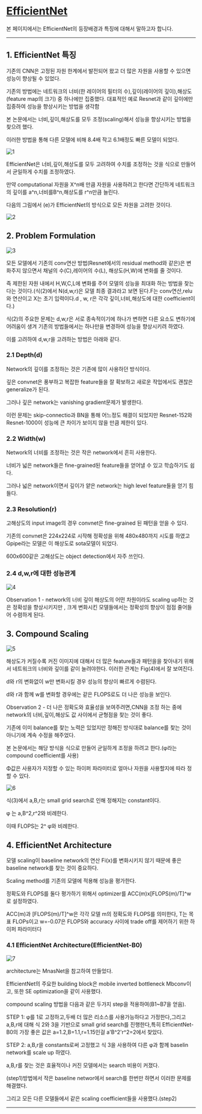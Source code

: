 # [EfficientNet](https://arxiv.org/abs/1905.11946)
본 페이지에서는 EfficientNet의 등장배경과 특징에 대해서 말하고자 합니다.

---
## 1. EfficientNet 특징

기존의 CNN은 고정된 자원 한계에서 발전되어 왔고 더 많은 자원을 사용할 수 있으면 성능이 향상될 수 있었다.

기존의 방법에는 네트워크의 너비(한 레이어의 필터의 수),깊이(레이어의 깊이),해상도(feature map의 크기) 중 하나에만 집중했다. 대표적인 예로 Resnet과 같이 깊이에만 집중하여 성능을 향상시키는 방법을 생각함

본 논문에서는 너비,깊이,해상도를 모두 조정(scaling)해서 성능을 향상시키는 방법을 찾으려 했다.

이러한 방법을 통해 다른 모델에 비해 8.4배 작고 6.1배정도 빠른 모델이 되었다.

![1](./img/1.PNG)

EfficientNet은 너비,깊이,해상도를 모두 고려하여 수치를 조정하는 것을 식으로 만들어서 균일하게 수치를 조정하였다.

만약 computational 자원을 X^n배 만큼 자원을 사용하려고 한다면 간단하게 네트워크의 깊이를 a^n,너비를B^n,해상도를 r^n만큼 늘린다.

다음의 그림에서 (e)가 EfficientNet의 방식으로 모든 차원을 고려한 것이다.

![2](./img/2.PNG)

## 2. Problem Formulation

![3](./img/eqn2.PNG)

모든 모델에서 기존의 conv연산 방법(Resnet에서의 residual method와 같은)은 변화주지 않으면서 채널의 수(C),레이어의 수(L), 해상도(H,W)에 변화를 줄 것이다.

즉 제한된 자원 내에서 H,W,C,L에 변화를 주어 모델의 성능을 최대화 하는 방법을 찾는다는 것이다.(식(2)에서 N(d,w,r)은 모델 최종 결과라고 보면 된다.F는 conv연산,relu와 연산이고 X는 초기 입력이다.d , w, r은 각각 깊이,너비,해상도에 대한 coefficient이다.)

식(2)의 주요한 문제는 d,w,r은 서로 종속적이기에 하나가 변하면 다른 요소도 변하기에 어려움이 생겨 기존의 방법들에서는 하나만을 변경하여 성능을 향상시키려 하였다.

이를 고려하여 d,w,r을 고려하는 방법은 아래와 같다.

### 2.1 Depth(d)

Network의 깊이를 조정하는 것은 기존에 많이 사용하던 방식이다.

깊은 convnet은 풍부하고 복잡한 feature들을 잘 확보하고 새로운 작업에서도  괜찮은 generalize가 된다.

그러나 깊은 network는 vanishing gradient문제가 발생한다.

이런 문제는 skip-connectio과 BN을 통해 어느정도 해결이 되었지만 
Resnet-152와 Resnet-1000이 성능에 큰 차이가 보이지 않을 만큼 제한이 있다.


### 2.2 Width(w)

Network의 너비를 조정하는 것은 작은 network에서 흔히 사용한다.

너비가 넓은 network들은 fine-grained된 feature들을 얻어낼 수 있고 학습하기도 쉽다.

그러나 넓은 network이면서 깊이가 얕은 network는 high level feature들을 얻기 힘들다.

### 2.3 Resolution(r)

고해상도의 input image의 경우 convnet은 fine-grained 된 패턴을 얻을 수 있다.

기존의 convnet은 224x224로 시작해 정확성을 위해 480x480까지 시도를 하였고 Gpipe라는 모델은 이 해상도로 sota모델이 되었다.

600x600같은 고해상도는 object detection에서 자주 쓰인다.

### 2.4 d,w,r에 대한 성능관계

![4](./img/3.PNG)

Observation 1 - network의 너비 깊이 해상도의 어떤 차원이라도 scaling up하는 것은 정확성을 향상시키지만 , 크게 변화시킨 모델들에서는 정확성의 향상이 점점 줄어들어 수렴하게 된다.

## 3. Compound Scaling

![5](./img/4.PNG)

해상도가 커질수록 커진 이미지에 대해서 더 많은 feature들과 패턴을을 찾아내기 위해서 네트워크의 너비와 깊이를 같이 늘려야한다. 이러한 관계는 Fig(4)에서 잘 보여진다.

d와 r의 변화없이 w만 변화시킬 경우 성능의 향상이 빠르게 수렴된다.

d와 r과 함께 w를 변화할 경우에는 같은 FLOPS로도 더 나은 성능을 보인다.

Observation 2 - 더 나은 정확도와 효율성을 보여주려면,CNN을 조정 하는 중에 network의 너비,깊이,해상도 값 사이에서 균형점을 찾는 것이 좋다.

기존에 이미 balance를 찾는 노력은 있었지만 정해진 방식대로 balance를 찾는 것이 아니기에 계속 수정을 해주었다.

본 논문에서는 해당 방식을 식으로 만들어 균일하게 조정을 하려고 한다.(φ라는 compound coefficient를 사용)

Φ값은 사용자가 지정할 수 있는 하이퍼 파라미터로 얼마나 자원을 사용할지에 따라 정할 수 있다.

![6](./img/eqn3.PNG)

식(3)에서 a,B,r는 small grid search로 인해 정해지는 constant이다.

φ 는 a,B^2,r^2와 비례한다.

이때 FLOPS는 2^ φ와 비례한다.



## 4. EfficientNet Architecture
모델 scaling이 baseline network의 연산 Fi(x)를 변화시키지 않기 때문에 좋은 baseline network를 찾는 것이 중요하다.

Scaling method를 기존의 모델에 적용해 성능을 평가한다.

정확도와 FLOPS를 둘다 평가하기 위해서 optimizer를 ACC(m)x[FLOPS(m)/T]^w로 설정하였다.

ACC(m)과 [FLOPS(m)/T]^w은 각각 모델 m의 정확도와 FLOPS를 의미한다, T는 목표 FLOPs이고 w=-0.07은 FLOPS와 accuracy 사이에 trade off를 제어하기 위한 하이퍼 파라미터다

### 4.1 EfficientNet Architecture(EfficientNet-B0)

![7](./img/table1.PNG)

architecture는 MnasNet을 참고하여 만들었다.

EfficientNet의 주요한 building block은 mobile inverted bottleneck Mbconv이고, 또한 SE optimization을 같이 사용했다.

compound scaling 방법을 다음과 같은 두가지 step을 적용하여(B1~B7을 얻음).

STEP 1: φ를 1로 고정하고,두배 더 많은 리소스를 사용가능하다고 가정한다,그리고 a,B,r에 대해 식 2와 3을 기반으로 small grid search를 진행한다,특히  EfficientNet-B0의 가장 좋은 값은 a=1.2,B=1.1,r=1.15인걸 a'B^2'r^2=2에서 찾았다.

STEP 2:  a,B,r을 constants로써 고정했고 식 3을 사용하여 다른 φ과 함께 baselin network를 scale up 하였다.

a,B,r를 찾는 것은 효율적이나 커진 모델에서는 search 비용이 커졌다.

(step1)방법에서 작은 baseline networ에서 search를 한번만 하면서 이러한 문제를 해결했다.

그리고 모든 다른 모델들에서 같은 scaling coefficient들을 사용했다.(step2)



---